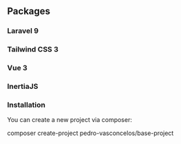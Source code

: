 ## Packages

### Laravel 9
### Tailwind CSS 3
### Vue 3
### InertiaJS

### Installation
You can create a new project via composer:

composer create-project pedro-vasconcelos/base-project
